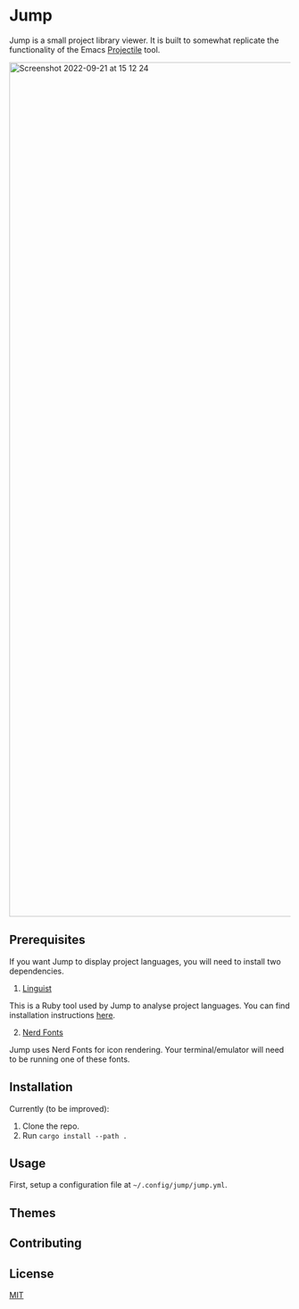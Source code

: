 # Jump

Jump is a small project library viewer. It is built to somewhat replicate
the functionality of the Emacs [Projectile](https://github.com/bbatsov/projectile) tool.

<img width="1532" alt="Screenshot 2022-09-21 at 15 12 24" src="https://user-images.githubusercontent.com/54992484/191527687-90b9851c-85fb-4613-a8f8-636c0305b6d2.png">

## Prerequisites

If you want Jump to display project languages, you will need to install
two dependencies.

1. [Linguist](https://github.com/github/linguist)

This is a Ruby tool used by Jump to analyse project languages. You can find installation
instructions [here](https://github.com/github/linguist#installation).

2. [Nerd Fonts](https://www.nerdfonts.com/font-downloads)

Jump uses Nerd Fonts for icon rendering. Your terminal/emulator will need to
be running one of these fonts.

## Installation

Currently (to be improved):

1. Clone the repo.
2. Run `cargo install --path .`

## Usage

First, setup a configuration file at `~/.config/jump/jump.yml`.

## Themes

## Contributing

## License
[MIT](https://choosealicense.com/licenses/mit/)
